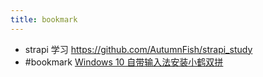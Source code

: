```yaml
---
title: bookmark
---
```


- strapi 学习 https://github.com/AutumnFish/strapi_study
- #bookmark [Windows 10 自带输入法安装小鹤双拼](https://iwenson.com/%E5%B0%8F%E9%B9%A4%E5%8F%8C%E6%8B%BC.reg)